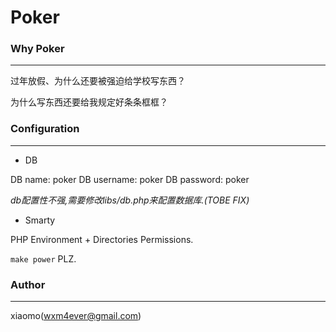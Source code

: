 Poker
=====

### Why Poker ###
--------------------------------------------------------------

过年放假、为什么还要被强迫给学校写东西？

为什么写东西还要给我规定好条条框框？


### Configuration ###
--------------------------------------------------------------

+ DB

DB name:     poker
DB username: poker
DB password: poker

*db配置性不强,需要修改libs/db.php来配置数据库.(TOBE FIX)*

+ Smarty

PHP Environment + Directories Permissions.

`make power` PLZ.


### Author ###
--------------------------------------------------------------

xiaomo(wxm4ever@gmail.com)

